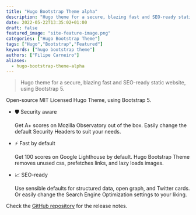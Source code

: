 ```yaml
---
title: "Hugo Bootstrap Theme alpha"
description: "Hugo theme for a secure, blazing fast and SEO-ready static website, using Bootstrap 5."
date: 2022-05-22T13:35:02+01:00
draft: false
featured_image: "site-feature-image.png"
categories: ["Hugo Bootstrap Theme"]
tags: ["Hugo","Bootstrap","Featured"]
keywords: ["hugo bootstrap theme"]
authors: ["Filipe Carneiro"]
aliases:
  - hugo-bootstrap-theme-alpha
---
```


> Hugo theme for a secure, blazing fast and SEO-ready static website, using Bootstrap 5.

Open-source MIT Licensed Hugo Theme, using Bootstrap 5.

- 🛡️ Security aware

  Get A+ scores on Mozilla Observatory out of the box. Easily change the default Security Headers to suit your needs.

- ⚡ Fast by default

  Get 100 scores on Google Lighthouse by default. Hugo Bootstrap Theme removes unused css, prefetches links, and lazy loads images.

- 📈 SEO-ready

  Use sensible defaults for structured data, open graph, and Twitter cards. Or easily change the Search Engine Optimization settings to your liking.

Check the [GitHub repository](https://github.com/filipecarneiro/hugo-bootstrap-theme) for the release notes.
